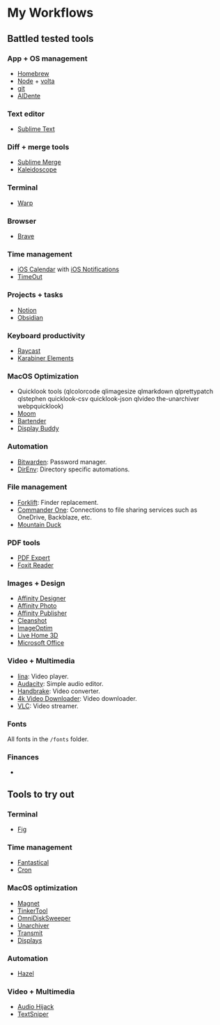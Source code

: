 # My Workflows

## Battled tested tools

### App + OS management

- [Homebrew](https://brew.sh/)
- [Node](https://nodejs.org/en) + [volta](https://volta.sh/)
- [git](https://git-scm.com/)
- [AlDente](https://apphousekitchen.com/)

### Text editor

- [Sublime Text](https://www.sublimetext.com/)

### Diff + merge tools

- [Sublime Merge](https://www.sublimemerge.com/)
- [Kaleidoscope](https://kaleidoscope.app/)

### Terminal

- [Warp](https://www.warp.dev/)

### Browser

- [Brave](https://brave.com/)

### Time management

- [iOS Calendar](https://support.apple.com/guide/calendar/welcome/mac) with [iOS Notifications](https://support.apple.com/guide/mac-help/get-notifications-mchl2fb1258f/mac)
- [TimeOut](https://apps.apple.com/us/app/time-out-break-reminders/id402592703?mt=12)

### Projects + tasks

- [Notion](https://www.notion.so/)
- [Obsidian](https://obsidian.md/)

### Keyboard productivity

- [Raycast](https://www.raycast.com/)
- [Karabiner Elements](https://karabiner-elements.pqrs.org/)

### MacOS Optimization

- Quicklook tools (qlcolorcode qlimagesize qlmarkdown qlprettypatch qlstephen quicklook-csv quicklook-json qlvideo the-unarchiver webpquicklook)
- [Moom](https://manytricks.com/moom/)
- [Bartender](https://www.macbartender.com)
- [Display Buddy](https://displaybuddy.app)

### Automation

- [Bitwarden](https://bitwarden.com/): Password manager.
- [DirEnv](https://direnv.net/): Directory specific automations.

### File management

- [Forklift](https://binarynights.com): Finder replacement.
- [Commander One](https://mac.eltima.com/file-manager.html): Connections to file sharing services such as OneDrive, Backblaze, etc.
- [Mountain Duck](https://mountainduck.io/)

### PDF tools

- [PDF Expert](https://pdfexpert.com/)
- [Foxit Reader](https://www.foxit.com/pdf-reader/)

### Images + Design

- [Affinity Designer](https://affinity.serif.com/en-us/designer/)
- [Affinity Photo](https://affinity.serif.com/en-us/photo/)
- [Affinity Publisher](https://affinity.serif.com/en-us/publisher/)
- [Cleanshot](https://cleanshot.com/)
- [ImageOptim](https://imageoptim.com/)
- [Live Home 3D](https://www.livehome3d.com/mac/live-home-3d)
- [Microsoft Office](https://www.microsoft.com/en-us/microsoft-365/mac/microsoft-365-for-mac)

### Video + Multimedia

- [Iina](https://iina.io/): Video player.
- [Audacity](https://www.audacityteam.org/): Simple audio editor.
- [Handbrake](https://handbrake.fr/): Video converter.
- [4k Video Downloader](https://www.4kdownload.com/products/videodownloader-41): Video downloader.
- [VLC](https://www.videolan.org/vlc/): Video streamer.

### Fonts

All fonts in the `/fonts` folder.

### Finances

- 

## Tools to try out

### Terminal

- [Fig](https://fig.io)

### Time management

- [Fantastical](https://flexibits.com)
- [Cron](https://cron.com)

### MacOS optimization

- [Magnet](https://magnet.crowdcafe.com)
- [TinkerTool](http://www.bresink.com/osx/0TinkerTool/screenshots.html)
- [OmniDiskSweeper](https://www.omnigroup.com/more)
- [Unarchiver](https://theunarchiver.com)
- [Transmit](https://panic.com/transmit/)
- [Displays](https://www.jibapps.com/apps/displays/)

### Automation

- [Hazel](https://www.noodlesoft.com)

### Video + Multimedia

- [Audio Hijack](https://rogueamoeba.com/audiohijack/)
- [TextSniper](https://apps.apple.com/us/app/textsniper-ocr-simplified/id1528890965?mt=12&uo=4)